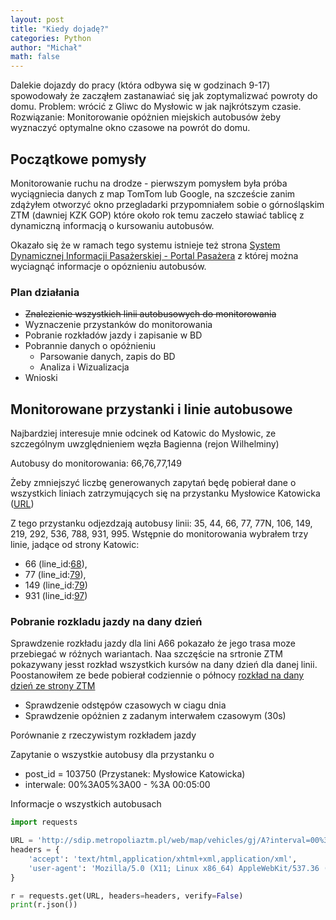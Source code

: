 ```yaml
---
layout: post
title: "Kiedy dojadę?"
categories: Python
author: "Michał"
math: false
---
```


Dalekie dojazdy do pracy (która odbywa się w godzinach 9-17) spowodowały że zacząłem zastanawiać się jak zoptymalizwać powroty do domu. 
Problem: wrócić z Gliwc do Mysłowic w jak najkrótszym czasie.
Rozwiązanie: Monitorowanie opóżnien miejskich autobusów żeby wyznaczyć optymalne okno czasowe na powrót do domu. 

## Początkowe pomysły
Monitorowanie ruchu na drodze - pierwszym pomysłem była próba wyciągniecia danych z map TomTom lub Google, na szczeście zanim zdążyłem otworzyć okno przegladarki przypomniałem sobie o górnośląskim ZTM (dawniej KZK GOP) które około rok temu zaczeło stawiać tablicę z dynamiczną informacją o kursowaniu autobusów. 

Okazało się że w ramach tego systemu istnieje też strona [System Dynamicznej Informacji Pasażerskiej - Portal Pasażera](http://sdip.metropoliaztm.pl/web/ml/map/) z której można wyciagnąć informacje o opóznieniu autobusów.

### Plan działania
* ~~Znalezienie wszystkich linii autobusowych do monitorowania~~
* Wyznaczenie przystanków do monitorowania
* Pobranie rozkładów jazdy i zapisanie w BD
* Pobrannie danych o opóżnieniu
  * Parsowanie danych, zapis do BD
  * Analiza i Wizualizacja
 * Wnioski

## Monitorowane przystanki i linie autobusowe
Najbardziej interesuje mnie odcinek od Katowic do Mysłowic, ze szczególnym uwzględnieniem węzła Bagienna (rejon Wilhelminy) 

Autobusy do monitorowania: 66,76,77,149

Żeby zmniejszyć liczbę generowanych zapytań będę pobierał dane o wszystkich liniach zatrzymujących się na przystanku Mysłowice Katowicka ([URL](http://sdip.metropoliaztm.pl/web/map/vehicles/gj/A?interval=00%3A05%3A00&post_id=103750))

Z tego przystanku odjezdzają autobusy linii: 35, 44, 66, 77, 77N, 106, 149, 219, 292, 536, 788, 931, 995. Wstępnie do monitorowania wybrałem trzy linie, jadące od strony Katowic:
- 66 (line_id:[68](http://sdip.metropoliaztm.pl/web/ml/line/68)),
- 77 (line_id:[79](http://sdip.metropoliaztm.pl/web/ml/line/73)),
- 149 (line_id:[79](http://sdip.metropoliaztm.pl/web/ml/line/79))
- 931 (line_id:[97](http://sdip.metropoliaztm.pl/web/ml/line/79))

### Pobranie rozkladu jazdy na dany dzień

Sprawdzenie rozkładu jazdy dla lini A66 pokazało że jego trasa moze przebiegać w różnych wariantach. Naa szczęście na srtronie ZTM pokazywany jesst rozkład wszystkich kursów na dany dzień dla danej linii. Poostanowiłem ze bede pobierał codziennie o północy [rozkład na dany dzień ze strony ZTM](https://rj.metropoliaztm.pl/rozklady/przystanek/160056/)

- Sprawdzenie odstępów czasowych w ciagu dnia
- Sprawdzenie opóżnien z zadanym interwałem czasowym (30s)


Porównanie z rzeczywistym rozkładem jazdy

Zapytanie o wszystkie autobusy dla przystanku o 
* post_id = 103750 (Przystanek: Mysłowice Katowicka)
* interwale: 00%3A05%3A00 - %3A 00:05:00


Informacje o wszystkich autobusach 

```python
import requests

URL = 'http://sdip.metropoliaztm.pl/web/map/vehicles/gj/A?interval=00%3A05%3A00&post_id=103750'
headers = {
    'accept': 'text/html,application/xhtml+xml,application/xml',
    'user-agent': 'Mozilla/5.0 (X11; Linux x86_64) AppleWebKit/537.36 (KHTML, like Gecko) Chrome/67.0.3396.99 Safari/537.36'
}

r = requests.get(URL, headers=headers, verify=False)
print(r.json())
```